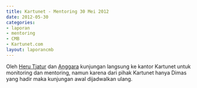 ```yaml
---
title: Kartunet - Mentoring 30 Mei 2012
date: 2012-05-30
categories:
- laporan
- mentoring
- CMB
- Kartunet.com
layout: laporancmb
---
```


Oleh [Heru Tjatur](http://wiki.ciptamedia.org/wiki/Heru_Tjatur) dan [Anggara](http://wiki.ciptamedia.org/wiki/Anggara) kunjungan langsung ke kantor Kartunet untuk monitoring dan mentoring, namun karena dari pihak Kartunet hanya Dimas yang hadir maka kunjungan awal dijadwalkan ulang.
